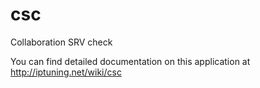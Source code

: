 # csc
Collaboration SRV check

You can find detailed documentation on this application at http://iptuning.net/wiki/csc
